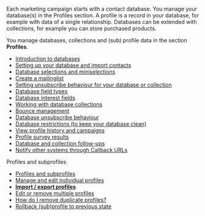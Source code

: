 Each marketing campaign starts with a contact database. You manage your
database(s) in the Profiles section. A profile is a record in your
database, for example with data of a single relationship. Databases can
be extended with collections, for example you can store purchased
products.

You manage databases, collections and (sub) profile data in the section
**Profiles**.

-   [Introduction to
    databases](./introduction-to-databases.en.md)
-   [Setting up your database and import
    contacts](./setting-up-your-database-and-import-your-contacts.en.md)
-   [Database selections and
    miniselections](./selections-and-miniselections.en.md)
-   [Create a
    mailinglist](./create-a-mailing-list.en.md)
-   [Setting unsubscribe behaviour for your database or
    collection](./setting-unsubscribe-behaviour-for-your-database-or-collection.en.md)
-   [Database field
    types](./database-and-collection-field-types.en.md)
-   [Database interest
    fields](./working-with-interest-fields-and-groups.en.md)
-   [Working with database
    collections](./working-with-database-collections.en.md)
-   [Bounce
    management](./automatically-process-bounces.en.md)
-   [Database unsubscribe
    behaviour](./setting-unsubscribe-behaviour-for-your-database-or-collection.en.md)
-   [Database restrictions (to keep your database
    clean)](./database-restrictions.en.md)
-   [View profile history and
    campaigns](./view-profile-history-and-campaigns.en.md)
-   [Profile survey
    results](./view-the-given-answers-in-a-survey.en.md)
-   [Database and collection
    follow-ups](./follow-up-actions-for-databases-and-collections.en.md)
-   [Notify other systems through Callback
    URLs](./callback-urls.en.md)

Profiles and subprofiles

-   [Profiles and
    subprofiles](./profiles-and-subprofiles.en.md)
-   [Manage and edit individual
    profiles](./creating-editing-or-removing-a-single-profile-or-single-subprofile.en.md)
-   [**Import / export
    profiles**](./import-and-export.en.md)
-   [Edit or remove multiple
    profiles](./edit-or-remove-all-profiles-from-a-database-or-selection-at-once.en.md)
-   [How do I remove duplicate
    profiles?](./how-do-i-remove-duplicate-contacts-profiles.en.md)
-   [Rollback (sub)profile to previous
    state](./rollback-profile-to-previous-state.en.md)

[](./import-and-export.en.md)

[](./selections-and-miniselections.en.md)

 
